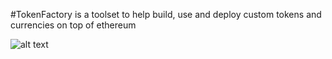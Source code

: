 #TokenFactory is a toolset to help build, use  and deploy custom tokens and currencies on top of ethereum

![alt text](http://i.imgur.com/Lq2DMrJ.png "tokenFactory logo")

